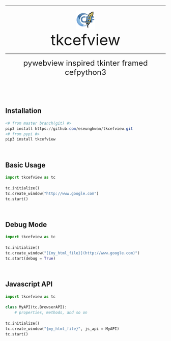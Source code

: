 
<hr>
<p align="center">
<img src="https://github.com/eseunghwan/tkcefview/blob/master/tkcefview/assets/tkcefview.png?raw=true" width=60 /><br>
<font size="7">tkcefview</font>
</p>
<hr>
<p align="center"><font size="5">pywebview inspired tkinter framed cefpython3</font></p>

<br><br><br>
## Installation
```powershell
<# from master branch(git) #>
pip3 install https://github.com/eseunghwan/tkcefview.git
<# from pypi #>
pip3 install tkcefview
```
<br>

## Basic Usage
```python
import tkcefview as tc

tc.initialize()
tc.create_window("http://www.google.com")
tc.start()
```
<br>

## Debug Mode
```python
import tkcefview as tc

tc.initialize()
tc.create_window("[{my_html_file}](http://www.google.com)")
tc.start(debug = True)
```
<br>

## Javascript API
```python
import tkcefview as tc

class MyAPI(tc.BrowserAPI):
    # properties, methods, and so on

tc.initialize()
tc.create_window("{my_html_file}", js_api = MyAPI)
tc.start()
```
